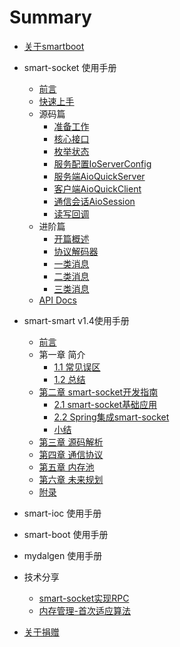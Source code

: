 # Summary

* [关于smartboot](README.md)

* smart-socket 使用手册
    * [前言](smart-socket/README.md)
    * [快速上手](smart-socket/quickStart.md)
    * 源码篇
      *  [准备工作](smart-socket/first/1-ready.md)
      *  [核心接口](smart-socket/first/2-core-interface.md)
      *  [枚举状态](smart-socket/first/3-enum.md)
      *  [服务配置IoServerConfig](smart-socket/first/4-IoServerConfig.md)
      *  [服务端AioQuickServer](smart-socket/first/5-AioQuickServer.md)
      *  [客户端AioQuickClient](smart-socket/first/6-AioQuickClient.md)
      *  [通信会话AioSession](smart-socket/first/7-AioSession.md)
      *  [读写回调](smart-socket/first/8-CompletionHandler.md)
    * 进阶篇
      *  [开篇概述](smart-socket/second/readme.md)
      *  [协议解码器](smart-socket/second/2-decoder.md)
      *  [一类消息](smart-socket/second/3-type-one.md)
      *  [二类消息](smart-socket/second/4-type-two.md)
      *  [三类消息](smart-socket/second/5-type-three.md)
    * [API Docs](https://smartboot.github.io/smart-socket/apidocs/index.html)
* smart-smart v1.4使用手册
    * [前言](smart-socket-v1.4/README.md)
    * 第一章 简介
        * [1.1 常见误区](smart-socket-v1.4/chapter-1/1.1-常见误区.md)
        * [1.2 总结](smart-socket-v1.4/chapter-1/SUMMARY.md)
    * [第二章 smart-socket开发指南](smart-socket-v1.4/chapter-2/2.2-Spring集成/README.md)
        * [2.1 smart-socket基础应用](smart-socket-v1.4/chapter-2/2.1-基础应用/README.md)
        * [2.2 Spring集成smart-socket](smart-socket-v1.4/chapter-2/2.2-Spring集成/README.md)
        * [小结](smart-socket-v1.4/chapter-2/SUMMARY.md)
    * [第三章 源码解析](smart-socket-v1.4/chapter-3/README.md)
    * [第四章 通信协议](smart-socket-v1.4/chapter-4/README.md)
    * [第五章 内存池](smart-socket-v1.4/chapter-5/README.md)
    * [第六章 未来规划](smart-socket-v1.4/chapter-6/README.md)
    * [附录](smart-socket-v1.4/end/README.md)
* smart-ioc 使用手册
* smart-boot 使用手册
* mydalgen 使用手册
* 技术分享
    *   [smart-socket实现RPC](share/rpc/smart-socket-rpc.md)
    *   [内存管理-首次适应算法](share/firstfit/readme.md)
* [关于捐赠](donation.md)